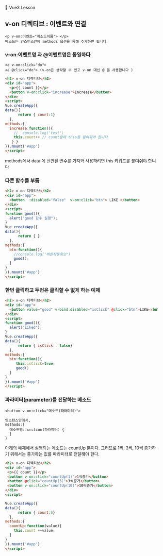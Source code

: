 :cactus: Vue3 Lesson 

## v-on 디렉티브 : 이벤트와 연결

```
<p v-on:이벤트="메소드이름"> </p>
메소드는 인스턴스안에 methods 옵션을 통해 추가하면 됩니다 
```
### v-on:이벤트명 과 @이벤트명은 동일하다
```
<a v-on:click="do">
<a @click="do"> (v-on은 생략할 수 있고 v-on 대신 @ 을 사용합니다 )
```

```html
<h2> v-on 디렉티브</h2>
<div id="app">
  <p>{{ count }}</p>
  <button v-on:click="increase">Increase</button>
</div>
<script>
Vue.createApp({
data(){ 
      return { count:1} 
  },
methods:{
  increase:function(){
    //  console.log('test')
    this.count++ // count앞에 this를 붙여줘야 합니다
   } }
}).mount('#app')
</script>
```
methods에서 data 에 선언된 변수를 가져와 사용하려면 this 키워드를 붙여줘야 합니다


### 다른 함수를 부름
```html
<h2> v-on 디렉티브</h2>
<div id="app">
  <button  :disabled="false"  v-on:click="btn"> LIKE </button>
</div>
<script>
function good(){
  alert("good 함수 실행");
}
Vue.createApp({
data(){ 
      return { } 
  },
methods:{
  btn:function(){
    //console.log('버튼작동확인')
    good();
  }
}
}).mount('#app')
</script>

```

### 한번 클릭하고 두번은 클릭할 수 없게 하는 예제
```html
<h2> v-on 디렉티브</h2>
<div id="app">
  <button value="good" v-bind:disabled="isClick" @click="btn">LIKE</button>
</div>
<script>
function good(){
  alert("Liked");
}
Vue.createApp({
data(){ 
      return { isClick : false} 
  },
methods:{
  btn:function(){
     this.isClick=true;
     good()
  }
}
}).mount('#app')
</script>

```
### 파라미터(parameter)를 전달하는 메소드

```
<button v-on:click="메소드(파라미터)">

인스턴스안에서,
methods:{
  메소드명:function(파라미터) {
  }
}
```
아래의 예제에서 실행되는 메소드는 countUp 뿐이다. 그러므로 1씩, 3씩, 10씩 증가하기 위해서는 증가하는 값를 파라미터로 전달해야 한다.  
```html
<h2> v-on 디렉티브</h2>
<div id="app">
 <p>{{ count }}</p>
 <button v-on:click="countUp(1)">1씩증가</button>
 <button @click="countUp(3)">3씩증가</button>
 <button v-on:click="countUp(10)">10씩증가</button>
</div>
<script>

Vue.createApp({
data(){ 
      return { count:0} 
  },
methods:{
  countUp:function(value){
    this.count +=value;
  }
}
}).mount('#app')
</script>

```
